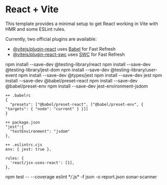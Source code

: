 # React + Vite

This template provides a minimal setup to get React working in Vite with HMR and some ESLint rules.

Currently, two official plugins are available:

- [@vitejs/plugin-react](https://github.com/vitejs/vite-plugin-react/blob/main/packages/plugin-react/README.md) uses [Babel](https://babeljs.io/) for Fast Refresh
- [@vitejs/plugin-react-swc](https://github.com/vitejs/vite-plugin-react-swc) uses [SWC](https://swc.rs/) for Fast Refresh

npm install --save-dev @testing-library/react
npm install --save-dev @testing-library/jest-dom
npm install --save-dev @testing-library/user-event
npm install --save-dev @types/jest
npm install --save-dev jest
npm install --save-dev @babel/preset-react
npm install --save-dev @babel/preset-env
npm install --save-dev jest-environment-jsdom

```
++ .babelrc
{
  "presets": ["@babel/preset-react", ["@babel/preset-env", { "targets": { "node": "current" } }]]
}
```

```
++ package.json
"jest":{
  "testEnvironment": "jsdom"
},
```

```
++ .eslintrc.cjs
env: { jest: true },

rules: {
  'react/jsx-uses-react': [1],
},
```

npm test -- --coverage
eslint \*_/_.js\* -f json -o report.json
sonar-scanner
